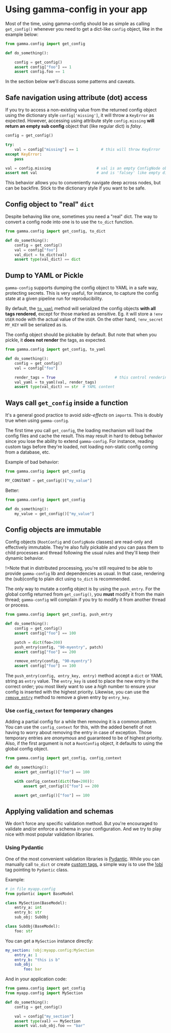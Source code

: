 # Using gamma-config in your app

Most of the time, using gamma-config should be as simple as calling `get_config()`
whenever you need to get a dict-like `config` object, like in the example below:

```python
from gamma.config import get_config

def do_something():

    config = get_config()
    assert config["foo"] == 1
    assert config.foo == 1
```

In the section below we'll discuss some patterns and caveats.

## Safe navigation using attribute (dot) access

If you try to access a non-existing value from the returned config object using the
dictionary style `config['missing']`, it will throw a `KeyError` as expected. However,
accessing using attribute style `config.missing` **will return an empty sub config**
object that (like regular dict) is _falsy_.

```python
config = get_config()

try:
    val = config["missing"] == 1          # this will throw KeyError
except KeyError:
    pass

val = config.missing                    # val is an empty ConfigNode object
assert not val                          # and is 'falsey' like empty dict
```

This behavior allows you to conveniently navigate deep across nodes, but can be
backfire. Stick to the dictionary style if you want to be safe.

## Config object to "real" `dict`

Despite behaving like one, sometimes you need a "real" dict. The way to convert a
config node into one is to use the `to_dict` function.

```py
from gamma.config import get_config, to_dict

def do_something():
    config = get_config()
    val = config["foo"]
    val_dict = to_dict(val)
    assert type(val_dict) == dict
```

## Dump to YAML or Pickle

`gamma-config` supports dumping the config object to YAML in a safe way, protecting
secrets. This is very useful, for instance, to capture the config state at a given
pipeline run for reproducibility.

By default, the [`to_yaml`](api?id=to_yaml) method will serialized the config objects
**with all tags rendered**, except for those marked as sensitive. Eg. it will
store a `!env USER` node with the actual value of the `USER`. On the other hand,
`!env_secret MY_KEY` will be serialized as is.

The config object should be pickable by default. But note that when you pickle,
it **does not render** the tags, as expected.

```py
from gamma.config import get_config, to_yaml

def do_something():
    config = get_config()
    val = config["foo"]

    render_tags = True                          # this control rendering
    val_yaml = to_yaml(val, render_tags)
    assert type(val_dict) == str  # YAML content
```


## Ways call `get_config` inside a function

It's a general good practice to avoid _side-effects_ on `import`s. This is doubly true
when using `gamma-config`.

The first time you call `get_config`, the loading mechanism will load the config files
and cache the result. This may result in hard to debug behavior since you lose the
ability to extend `gamma-config`. For instance, reading custom tags before they're
loaded, not loading non-static config coming from a database, etc.

Example of bad behavior:

```py
from gamma.config import get_config

MY_CONSTANT = get_config()["my_value"]
```

Better:

```py
from gamma.config import get_config

def do_something():
    my_value = get_config()["my_value"]
```

## Config objects are immutable

Config objects (`RootConfig` and `ConfigNode` classes) are read-only and effectively
immutable. They're also fully pickable and you can pass them to child processes and
thread following the usual rules and they'll keep their dynamic behavior.

!>Note that in distributed processing, you're still required to be able to provide
`gamma-config` lib and dependencies as usual. In that case, rendering the (sub)config
to plain dict using `to_dict` is recommended.

The only way to mutate a config object is by using the `push_entry`. For the global
config returned from `get_config()`, you **must** modify it from the main thread;
`gamma-config` will complain if you try to modify it from another thread or
process.

```py
from gamma.config import get_config, push_entry

def do_something():
    config = get_config()
    assert config["foo"] == 100

    patch = dict(foo=200)
    push_entry(config, "90-myentry", patch)
    assert config["foo"] == 200

    remove_entry(config, "90-myentry")
    assert config["foo"] == 100
```

The `push_entry(config, entry_key, entry)` method accept a `dict` or YAML string as
`entry` value. The `entry_key` is used to place the new entry in the correct order;
you most likely want to use a _high_ number to ensure your config is inserted
with the highest priority. Likewise, you can use the [`remove_entry`](api?id=remove_entry)
method to remove a given entry by `entry_key`.

### Use `config_context` for temporary changes

Adding a partial config for a while then removing it is a common pattern. You can use
the `config_context` for this, with the added benefit of not having to worry about
removing the entry in case of exception. Those temporary entries are _anonymous_ and
guaranteed to be of highest priority. Also, if the first argument is not a
`RootConfig` object, it defaults to using the global config object.

```py
from gamma.config import get_config, config_context

def do_something():
    assert get_config()["foo"] == 100

    with config_context(dict(foo=200)):
        assert get_config()["foo"] == 200

    assert get_config()["foo"] == 100
```

## Applying validation and schemas

We don't force any specific validation method. But you're encouraged to validate and/or
enforce a schema in your configuration. And we try to play nice with most popular
validation libraries.

### Using Pydantic

One of the most convenient validation libraries is [Pydantic](https://pydantic-docs.helpmanual.io/).
While you can manually call `to_dict` or create [custom tags](/tags?id=writing-custom-tags),
a simple way is to use the [!obj](/tags?id=obj) tag pointing to `Pydantic` class.

Example:

```py
# in file myapp.config
from pydantic import BaseModel

class MySection(BaseModel):
    entry_a: int
    entry_b: str
    sub_obj: SubObj

class SubObj(BaseModel):
    foo: str
```

You can get a `MySection` instance directly:

```yaml
my_section: !obj:myapp.config:MySection
    entry_a: 1
    entry_b: "this is b"
    sub_obj:
        foo: bar
```

And in your application code:

```py
from gamma.config import get_config
from myapp.config import MySection

def do_something():
    config = get_config()

    val = config["my_section"]
    assert type(val) == MySection
    assert val.sub_obj.foo == "bar"
```
